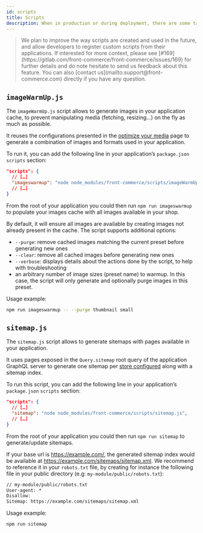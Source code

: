 ```yaml
---
id: scripts
title: Scripts
description: When in production or during deployment, there are some tasks that are better automated. Front-Commerce contains scripts aimed at being used on your server when your application is running. This reference documentation explains how to use them.
---
```


<blockquote class="warning">
We plan to improve the way scripts are created and used in the future, and allow developers to register custom scripts from their applications.
If interested for more context, please see [#169](https://gitlab.com/front-commerce/front-commerce/issues/169) for further details and do note hesitate to send us feedback about this feature.
You can also <span class="intercom-launcher">[contact us](mailto:support@front-commerce.com)</span> directly if you have any question.
</blockquote>

## `imageWarmUp.js`

The `imageWarmUp.js` script allows to generate images in your application cache, to prevent manipulating media (fetching, resizing…) on the fly as much as possible.

It reuses the configurations presented in the [optimize your media](/docs/advanced/production-ready/media-middleware.html) page to generate a combination of images and formats used in your application.

To run it, you can add the following line in your application’s `package.json` `scripts` section:

```json
"scripts": {
  // […]
  "imageswarmup": "node node_modules/front-commerce/scripts/imageWarmUp.js",
  // […]
}
```

From the root of your application you could then run `npm run imageswarmup` to populate your images cache with all images available in your shop.

By default, it will ensure all images are available by creating images not already present in the cache.
The script supports additional options:

- `--purge`: remove cached images matching the current preset before generating new ones
- `--clear`: remove all cached images before generating new ones
- `--verbose`: displays details about the actions done by the script, to help with troubleshooting
- an arbitrary number of image sizes (preset name) to warmup.
  In this case, the script will only generate and optionally purge images in this preset.

Usage example:

```bash
npm run imageswarmup -- --purge thumbnail small
```

## `sitemap.js`

The `sitemap.js` script allows to generate sitemaps with pages available in your application.

It uses pages exposed in the `Query.sitemap` root query of the application GraphQL server to generate one sitemap per [store configured](/docs/essentials/installation.html#Configure-stores) along with a sitemap index.

To run this script, you can add the following line in your application’s `package.json` `scripts` section:

```json
"scripts": {
  // […]
  "sitemap": "node node_modules/front-commerce/scripts/sitemap.js",
  // […]
}
```

From the root of your application you could then run `npm run sitemap` to generate/update sitemaps.

If your base url is https://example.com/, the generated sitemap index would be available at https://example.com/sitemaps/sitemap.xml.
We recommend to reference it in your `robots.txt` file, by creating for instance the following file in your public directory (e.g: `my-module/public/robots.txt`):

```txt
// my-module/public/robots.txt
User-agent: *
Disallow:
Sitemap: https://example.com/sitemaps/sitemap.xml
```

Usage example:

```bash
npm run sitemap
```
